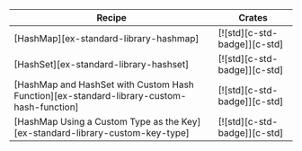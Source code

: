 | Recipe | Crates |
|---|---|
| [HashMap][ex-standard-library-hashmap] | [![std][c-std-badge]][c-std] |
| [HashSet][ex-standard-library-hashset] | [![std][c-std-badge]][c-std] |
| [HashMap and HashSet with Custom Hash Function][ex-standard-library-custom-hash-function] | [![std][c-std-badge]][c-std] |
| [HashMap Using a Custom Type as the Key][ex-standard-library-custom-key-type] | [![std][c-std-badge]][c-std] |
